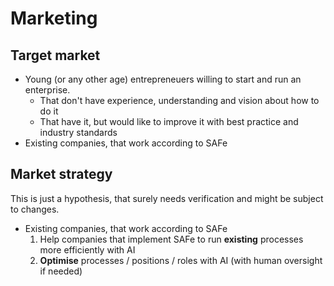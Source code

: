 # Marketing

## Target market

- Young (or any other age) entrepreneuers willing to start and run an enterprise.
    - That don't have experience, understanding and vision about how to do it
    - That have it, but would like to improve it with best practice and industry standards
- Existing companies, that work according to SAFe

## Market strategy

This is just a hypothesis, that surely needs verification and might be subject to changes.

- Existing companies, that work according to SAFe
    1. Help companies that implement SAFe to run **existing** processes more efficiently with AI
    2. **Optimise** processes / positions / roles with AI (with human oversight if needed)
